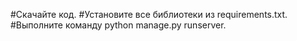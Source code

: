 #Скачайте код.
#Установите все библиотеки из requirements.txt.
#Выполните команду python manage.py runserver.
